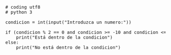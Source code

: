 <pre>
# coding utf8
# python 3

condicion = int(input("Introduzca un numero:"))

if (condicion % 2 == 0 and condicion >= -10 and condicion <= 40 or condicion < 0 and condicion % 2 == 0) :
    print("Está dentro de la condicion")
else:
    print("No está dentro de la condicion")
    </pre>

